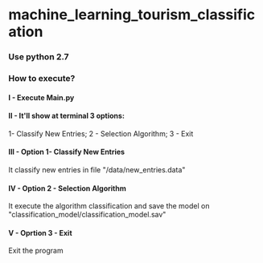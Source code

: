 # machine_learning_tourism_classification
### Use python 2.7

### How to execute?
#### I - Execute Main.py

#### II - It'll show at terminal 3 options: 
  1- Classify New Entries;
  2 - Selection Algorithm;
  3 - Exit

#### III - Option 1- Classify New Entries

It classify new entries in file "/data/new_entries.data"

#### IV - Option 2 - Selection Algorithm

It execute the algorithm classification and save the model on "classification_model/classification_model.sav"

#### V - Oprtion 3 - Exit

Exit the program
